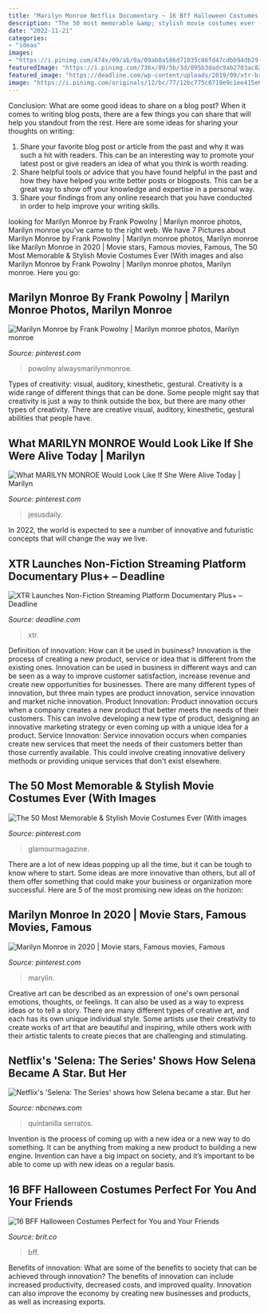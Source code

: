 ```yaml
---
title: "Marilyn Monroe Netflix Documentary ~ 16 Bff Halloween Costumes Perfect For You And Your Friends"
description: "The 50 most memorable &amp; stylish movie costumes ever (with images"
date: "2022-11-21"
categories:
- "ideas"
images:
- "https://i.pinimg.com/474x/09/ab/0a/09ab0a586d71035c86fd47cdbb94db29--marilyn-monroe-hairstyles-marilyn-monroe-makeup.jpg"
featuredImage: "https://i.pinimg.com/736x/89/5b/3d/895b3dadc9ab2703ac824c265c5b5fc8.jpg"
featured_image: "https://deadline.com/wp-content/uploads/2019/09/xtr-bryn-mooser.jpg?w=681&amp;h=383&amp;crop=1"
image: "https://i.pinimg.com/originals/12/bc/77/12bc775c0719e9c1ee415e64428c27c1.png"
---
```



Conclusion: What are some good ideas to share on a blog post?
When it comes to writing blog posts, there are a few things you can share that will help you standout from the rest. Here are some ideas for sharing your thoughts on writing:
1. Share your favorite blog post or article from the past and why it was such a hit with readers. This can be an interesting way to promote your latest post or give readers an idea of what you think is worth reading. 
2. Share helpful tools or advice that you have found helpful in the past and how they have helped you write better posts or blogposts. This can be a great way to show off your knowledge and expertise in a personal way. 
3. Share your findings from any online research that you have conducted in order to help improve your writing skills.

	

		
looking for Marilyn Monroe by Frank Powolny | Marilyn monroe photos, Marilyn monroe you've came to the right web. We have 7 Pictures about Marilyn Monroe by Frank Powolny | Marilyn monroe photos, Marilyn monroe like Marilyn Monroe in 2020 | Movie stars, Famous movies, Famous, The 50 Most Memorable &amp; Stylish Movie Costumes Ever (With images and also Marilyn Monroe by Frank Powolny | Marilyn monroe photos, Marilyn monroe. Here you go:
		
    
## Marilyn Monroe By Frank Powolny | Marilyn Monroe Photos, Marilyn Monroe

<img loading=lazy src="https://i.pinimg.com/736x/89/5b/3d/895b3dadc9ab2703ac824c265c5b5fc8.jpg" onerror="this.onerror=null;this.src='https://tse4.mm.bing.net/th?id=OIP.LFc0czy_jsX3mNPlfJu1OAHaIl&amp;pid=15.1';" alt="Marilyn Monroe by Frank Powolny | Marilyn monroe photos, Marilyn monroe">

_Source: pinterest.com_

>powolny alwaysmarilynmonroe. 

	

Types of creativity: visual, auditory, kinesthetic, gestural.
Creativity is a wide range of different things that can be done. Some people might say that creativity is just a way to think outside the box, but there are many other types of creativity. There are creative visual, auditory, kinesthetic, gestural abilities that people have.

    
## What MARILYN MONROE Would Look Like If She Were Alive Today | Marilyn

<img loading=lazy src="https://i.pinimg.com/474x/09/ab/0a/09ab0a586d71035c86fd47cdbb94db29--marilyn-monroe-hairstyles-marilyn-monroe-makeup.jpg" onerror="this.onerror=null;this.src='https://tse1.mm.bing.net/th?id=OIP.o5ms9vwYqTBg22fRV1twcwAAAA&amp;pid=15.1';" alt="What MARILYN MONROE Would Look Like If She Were Alive Today | Marilyn">

_Source: pinterest.com_

>jesusdaily. 

	

In 2022, the world is expected to see a number of innovative and futuristic concepts that will change the way we live.

    
## XTR Launches Non-Fiction Streaming Platform Documentary Plus+ – Deadline

<img loading=lazy src="https://deadline.com/wp-content/uploads/2019/09/xtr-bryn-mooser.jpg?w=681&amp;h=383&amp;crop=1" onerror="this.onerror=null;this.src='https://tse1.mm.bing.net/th?id=OIP.60WGVrXv4X9taF6QI40DHwHaEK&amp;pid=15.1';" alt="XTR Launches Non-Fiction Streaming Platform Documentary Plus+ – Deadline">

_Source: deadline.com_

>xtr. 

	

Definition of innovation: How can it be used in business?
Innovation is the process of creating a new product, service or idea that is different from the existing ones. Innovation can be used in business in different ways and can be seen as a way to improve customer satisfaction, increase revenue and create new opportunities for businesses. There are many different types of innovation, but three main types are product innovation, service innovation and market niche innovation. Product Innovation: Product innovation occurs when a company creates a new product that better meets the needs of their customers. This can involve developing a new type of product, designing an innovative marketing strategy or even coming up with a unique idea for a product. Service Innovation: Service innovation occurs when companies create new services that meet the needs of their customers better than those currently available. This could involve creating innovative delivery methods or providing unique services that don't exist elsewhere.

    
## The 50 Most Memorable &amp; Stylish Movie Costumes Ever (With Images

<img loading=lazy src="https://i.pinimg.com/originals/6b/f9/eb/6bf9ebf82f676770a96292de790191e8.jpg" onerror="this.onerror=null;this.src='https://tse3.mm.bing.net/th?id=OIP.GDnNR-UcpZglDO9RHhzpNgHaLH&amp;pid=15.1';" alt="The 50 Most Memorable &amp; Stylish Movie Costumes Ever (With images">

_Source: pinterest.com_

>glamourmagazine. 

	

There are a lot of new ideas popping up all the time, but it can be tough to know where to start. Some ideas are more innovative than others, but all of them offer something that could make your business or organization more successful. Here are 5 of the most promising new ideas on the horizon: 

    
## Marilyn Monroe In 2020 | Movie Stars, Famous Movies, Famous

<img loading=lazy src="https://i.pinimg.com/originals/12/bc/77/12bc775c0719e9c1ee415e64428c27c1.png" onerror="this.onerror=null;this.src='https://tse3.mm.bing.net/th?id=OIP._FOFOydKN14VD_TuUknpJwHaJc&amp;pid=15.1';" alt="Marilyn Monroe in 2020 | Movie stars, Famous movies, Famous">

_Source: pinterest.com_

>marylin. 

	

Creative art can be described as an expression of one's own personal emotions, thoughts, or feelings. It can also be used as a way to express ideas or to tell a story. There are many different types of creative art, and each has its own unique individual style. Some artists use their creativity to create works of art that are beautiful and inspiring, while others work with their artistic talents to create pieces that are challenging and stimulating.

    
## Netflix&#039;s &#039;Selena: The Series&#039; Shows How Selena Became A Star. But Her

<img loading=lazy src="https://media3.s-nbcnews.com/j/newscms/2020_49/3432956/201203-think-selena-the-series-se-1225p_d9b4502b9f99b74b760ebdf0058071d4.fit-760w.jpg" onerror="this.onerror=null;this.src='https://tse1.mm.bing.net/th?id=OIP.VRP3EFdeVswd-fshBte5UQHaE5&amp;pid=15.1';" alt="Netflix&#039;s &#039;Selena: The Series&#039; shows how Selena became a star. But her">

_Source: nbcnews.com_

>quintanilla serratos. 

	

Invention is the process of coming up with a new idea or a new way to do something. It can be anything from making a new product to building a new engine. Invention can have a big impact on society, and it’s important to be able to come up with new ideas on a regular basis.

    
## 16 BFF Halloween Costumes Perfect For You And Your Friends

<img loading=lazy src="https://www.brit.co/media-library/eyJhbGciOiJIUzI1NiIsInR5cCI6IkpXVCJ9.eyJpbWFnZSI6Imh0dHBzOi8vYXNzZXRzLnJibC5tcy8yMTczNDI0Ni9vcmlnaW4uanBnIiwiZXhwaXJlc19hdCI6MTY0NDA0MjA1NX0.8o6UJDCrqOzmdyNnIVJxte7ZLwejSgC-CSSIWoiNbdw/image.jpg?width=1500&amp;coordinates=81%2C0%2C81%2C0&amp;height=2000" onerror="this.onerror=null;this.src='https://tse3.mm.bing.net/th?id=OIP.QGCuIjSSXtrK5qX308u6lAHaI0&amp;pid=15.1';" alt="16 BFF Halloween Costumes Perfect for You and Your Friends">

_Source: brit.co_

>bff. 

	

Benefits of innovation: What are some of the benefits to society that can be achieved through innovation?
The benefits of innovation can include increased productivity, decreased costs, and improved quality. Innovation can also improve the economy by creating new businesses and products, as well as increasing exports.

